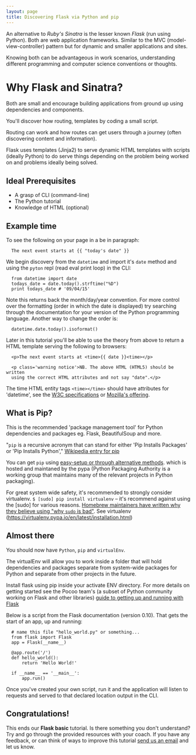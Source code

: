 ```yaml
---
layout: page
title: Discovering Flask via Python and pip
---
```


An alternative to *Ruby's Sinatra* is the lesser known *Flask* (run using Python).
Both are web application frameworks. Similar to the MVC (model-view-controller) pattern but for dynamic and smaller applications and sites.

Knowing both can be advantageous in work scenarios, understanding
different programming and computer science conventions or thoughts.

# Why Flask and Sinatra?
Both are small and encourage building applications from ground up using
dependencies and components.

You'll discover how routing, templates by coding a small script.

Routing can work and how routes can get users through
a journey (often discovering content and information).

Flask uses templates (Jinja2) to serve dynamic HTML templates with scripts
(ideally Python) to do serve things depending on the problem being worked on and
problems ideally being solved.

## Ideal Prerequisites
* A grasp of CLI (command-line)
* The Python tutorial
* Knowledge of HTML (optional)

## Example time
To see the following on your page in a be in paragraph:

      The next event starts at {{ "today's date" }}

We begin discovery from the `datetime` and import it's `date` method and using
the `pyton` repl (read eval print loop) in the CLI:

      from datetime import date
      todays_date = date.today().strftime("%D")
      print todays_date # '09/04/15'

Note this returns back the month/day/year convention. For more control over
the formatting (order in which the date is displayed) try searching through
the documentation for your version of the Python programming language. Another
way to change the order is:

      datetime.date.today().isoformat()

Later in this tutorial you'll be able to use the theory from above to return a
HTML template serving the following to browsers:

      <p>The next event starts at <time>{{ date }}<time></p>

      <p class='warning notice'>NB. The above HTML (HTML5) should be written
      using the correct HTML attributes and not say "date".</p>

The time HTML entity tags `<time></time>` should have attributes for 'datetime',
see the
[W3C specifications](https://www.w3.org/wiki/HTML/Elements/time) or
[Mozilla's offering](https://developer.mozilla.org/en-US/docs/Web/HTML/Element/time).

## What is Pip?
This is the recommended 'package management tool' for Python dependencies and
packages eg. Flask, BeautifulSoup and more.

"`pip` is a recursive acronym that can stand for either 'Pip Installs Packages'
or 'Pip Installs Python',"
[Wikipedia entry for pip](https://en.wikipedia.org/wiki/Pip_(package_manager))

You can get `pip` using [easy-setup or through alternative methods](https://pip.pypa.io/en/stable/installing.html).
which is hosted and maintaned by the pypa (Python Packaging Authority is a
working group that maintains many of the relevant projects in Python packaging).

For great system wide safety, it's recommended to strongly consider virtualenv.
`$ [sudo] pip install virtualenv` – it's recommend against using the [sudo] for
various reasons. [Homebrew maintainers have written why they believe using
"why `sudo` is bad"](https://github.com/Homebrew/homebrew/blob/master/share/doc/homebrew/FAQ.md#user-content-why-does-homebrew-say-sudo-is-bad-).
See virtualenv (https://virtualenv.pypa.io/en/latest/installation.html)

## Almost there
You should now have `Python`, `pip` and `virtualEnv`.

The virtualEnv will allow you to work inside a folder that will hold
dependencies and packages separate from system-wide packages for Python and
separate from other projects in the future.

Install flask using pip inside your activate ENV directory. For more details on
getting started see the Pocoo team's (a subset of Python community working on
Flask and other libraries) [guide to getting up and running
with Flask](http://flask.pocoo.org/docs/quickstart/#quickstart)

Below is a script from the Flask documentation (version 0.10). That gets
the start of an app, up and running:

      # name this file "hello_world.py" or something...
      from flask import Flask
      app = Flask(__name__)

      @app.route('/')
      def hello_world():
          return 'Hello World!'

      if __name__ == '__main__':
          app.run()

Once you've created your own script, run it and the application will listen to
requests and served to that declared location output in the CLI.

## Congratulations!
This ends our **Flask basic** tutorial. Is there something you don't understand? Try and go through the provided resources with your coach. If you have any feedback, or can think of ways to improve this tutorial [send us an email](mailto:feedback@codebar.io) and let us know.
